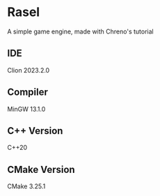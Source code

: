 # Rasel
A simple game engine, made with Chreno's tutorial

## IDE
Clion 2023.2.0

## Compiler
MinGW 13.1.0

## C++ Version
C++20

## CMake Version
CMake 3.25.1